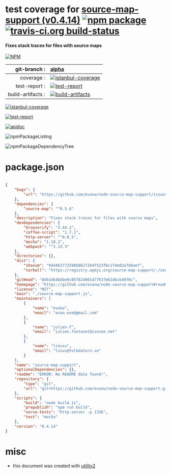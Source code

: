 # test coverage for  [source-map-support (v0.4.14)](https://github.com/evanw/node-source-map-support#readme)  [![npm package](https://img.shields.io/npm/v/npmtest-source-map-support.svg?style=flat-square)](https://www.npmjs.org/package/npmtest-source-map-support) [![travis-ci.org build-status](https://api.travis-ci.org/npmtest/node-npmtest-source-map-support.svg)](https://travis-ci.org/npmtest/node-npmtest-source-map-support)
#### Fixes stack traces for files with source maps

[![NPM](https://nodei.co/npm/source-map-support.png?downloads=true)](https://www.npmjs.com/package/source-map-support)

| git-branch : | [alpha](https://github.com/npmtest/node-npmtest-source-map-support/tree/alpha)|
|--:|:--|
| coverage : | [![istanbul-coverage](https://npmtest.github.io/node-npmtest-source-map-support/build/coverage.badge.svg)](https://npmtest.github.io/node-npmtest-source-map-support/build/coverage.html/index.html)|
| test-report : | [![test-report](https://npmtest.github.io/node-npmtest-source-map-support/build/test-report.badge.svg)](https://npmtest.github.io/node-npmtest-source-map-support/build/test-report.html)|
| build-artifacts : | [![build-artifacts](https://npmtest.github.io/node-npmtest-source-map-support/glyphicons_144_folder_open.png)](https://github.com/npmtest/node-npmtest-source-map-support/tree/gh-pages/build)|

[![istanbul-coverage](https://npmtest.github.io/node-npmtest-source-map-support/build/screenCapture.buildCustomOrg.browser.coverage.html.png)](https://npmtest.github.io/node-npmtest-source-map-support/build/coverage.html/index.html)

[![test-report](https://npmtest.github.io/node-npmtest-source-map-support/build/screenCapture.buildCustomOrg.browser.%252Fhome%252Ftravis%252Fbuild%252Fnpmtest%252Fnode-npmtest-source-map-support%252Ftmp%252Fbuild%252Ftest-report.html.png)](https://npmtest.github.io/node-npmtest-source-map-support/build/test-report.html)

[![apidoc](https://npmdoc.github.io/node-npmdoc-source-map-support/build/screenCapture.buildApidoc.browser.%252Fhome%252Ftravis%252Fbuild%252Fnpmdoc%252Fnode-npmdoc-source-map-support%252Ftmp%252Fbuild%252Fapidoc.html.png)](https://npmdoc.github.io/node-npmdoc-source-map-support/build/apidoc.html)

![npmPackageListing](https://npmtest.github.io/node-npmtest-source-map-support/build/screenCapture.npmPackageListing.svg)

![npmPackageDependencyTree](https://npmtest.github.io/node-npmtest-source-map-support/build/screenCapture.npmPackageDependencyTree.svg)



# package.json

```json

{
    "bugs": {
        "url": "https://github.com/evanw/node-source-map-support/issues"
    },
    "dependencies": {
        "source-map": "^0.5.6"
    },
    "description": "Fixes stack traces for files with source maps",
    "devDependencies": {
        "browserify": "3.44.2",
        "coffee-script": "1.7.1",
        "http-server": "^0.8.5",
        "mocha": "1.18.2",
        "webpack": "^1.13.3"
    },
    "directories": {},
    "dist": {
        "shasum": "9d4463772598b86271b4f523f6c1f4e02a7d6aef",
        "tarball": "https://registry.npmjs.org/source-map-support/-/source-map-support-0.4.14.tgz"
    },
    "gitHead": "8db1d646dbe9c05f824001477637b62dbcb49f0c",
    "homepage": "https://github.com/evanw/node-source-map-support#readme",
    "license": "MIT",
    "main": "./source-map-support.js",
    "maintainers": [
        {
            "name": "evanw",
            "email": "evan.exe@gmail.com"
        },
        {
            "name": "julien-f",
            "email": "julien.fontanet@isonoe.net"
        },
        {
            "name": "linusu",
            "email": "linus@folkdatorn.se"
        }
    ],
    "name": "source-map-support",
    "optionalDependencies": {},
    "readme": "ERROR: No README data found!",
    "repository": {
        "type": "git",
        "url": "git+https://github.com/evanw/node-source-map-support.git"
    },
    "scripts": {
        "build": "node build.js",
        "prepublish": "npm run build",
        "serve-tests": "http-server -p 1336",
        "test": "mocha"
    },
    "version": "0.4.14"
}
```



# misc
- this document was created with [utility2](https://github.com/kaizhu256/node-utility2)
